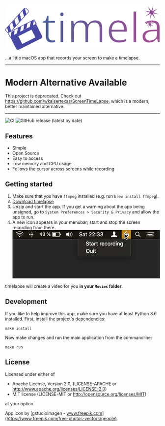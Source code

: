 ![timelapse logo](timelapse/resources/logo.svg)

...a little macOS app that records your screen to make a timelapse.


----

# Modern Alternative Available

This project is deprecated.
Check out https://github.com/wkaisertexas/ScreenTimeLapse, which is a modern, better maintained alternative.

----



![CI](https://github.com/mre/timelapse/workflows/CI/badge.svg)
![GitHub release (latest by date)](https://img.shields.io/github/v/release/mre/timelapse)

## Features

- Simple
- Open Source
- Easy to access
- Low memory and CPU usage
- Follows the cursor across screens while recording

## Getting started

1. Make sure that you have `ffmpeg` installed (e.g. run `brew install ffmpeg`).
2. [Download timelapse](https://github.com/mre/timelapse/releases/latest/download/timelapse.zip)
3. Unzip and start the app. If you get a warning about the app being unsigned,
   go to `System Preferences > Security & Privacy` and allow the app to run.
4. A new icon appears in your menubar; start and stop the screen recording from
   there.
   ![A demonstration of starting and stopping a recording from the menubar](timelapse.gif)

timelapse will create a video for you **in your `Movies` folder**.

## Development

If you like to help improve this app, make sure you have at least Python 3.6
installed. First, install the project's dependencies:

```shell
make install
```

Now make changes and run the main application from the commandline:

```shell
make run
```

## License

Licensed under either of

- Apache License, Version 2.0, (LICENSE-APACHE or
  http://www.apache.org/licenses/LICENSE-2.0)
- MIT license (LICENSE-MIT or http://opensource.org/licenses/MIT)

at your option.

App icon by [gstudioimagen -
www.freepik.com](https://www.freepik.com/free-photos-vectors/people).
